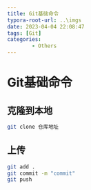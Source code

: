 ```yaml
---
title: Git基础命令
typora-root-url: ..\imgs
date: 2023-04-04 22:08:47
tags: [Git]
categories: 
        - Others
---
```


# Git基础命令
## 克隆到本地
```bash
git clone 仓库地址
```
## 上传
```bash
git add .
git commit -m "commit"
git push
```
